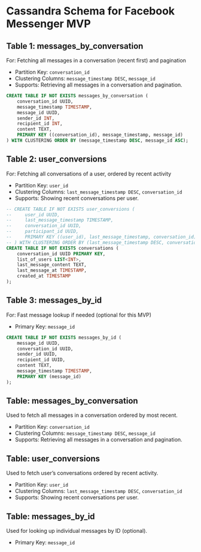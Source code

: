


# Cassandra Schema for Facebook Messenger MVP


## Table 1: messages_by_conversation
For: Fetching all messages in a conversation (recent first) and pagination

- Partition Key: `conversation_id`
- Clustering Columns: `message_timestamp DESC`, `message_id`
- Supports: Retrieving all messages in a conversation and pagination.

```sql
CREATE TABLE IF NOT EXISTS messages_by_conversation (
    conversation_id UUID,
    message_timestamp TIMESTAMP,
    message_id UUID,
    sender_id INT,
    recipient_id INT,
    content TEXT,
    PRIMARY KEY ((conversation_id), message_timestamp, message_id)
) WITH CLUSTERING ORDER BY (message_timestamp DESC, message_id ASC);
```


## Table 2: user_conversions
For: Fetching all conversations of a user, ordered by recent activity

- Partition Key: `user_id`
- Clustering Columns: `last_message_timestamp DESC`, `conversation_id`
- Supports: Showing recent conversations per user.

```sql
-- CREATE TABLE IF NOT EXISTS user_conversions (
--     user_id UUID,
--     last_message_timestamp TIMESTAMP,
--     conversation_id UUID,
--     participant_id UUID,
--     PRIMARY KEY ((user_id), last_message_timestamp, conversation_id)
-- ) WITH CLUSTERING ORDER BY (last_message_timestamp DESC, conversation_id ASC);
CREATE TABLE IF NOT EXISTS conversations (
    conversation_id UUID PRIMARY KEY,
    list_of_users LIST<INT>,
    last_message_content TEXT,
    last_message_at TIMESTAMP,
    created_at TIMESTAMP
);
```


## Table 3: messages_by_id
For: Fast message lookup if needed (optional for this MVP)

- Primary Key: `message_id`

```sql
CREATE TABLE IF NOT EXISTS messages_by_id (
    message_id UUID,
    conversation_id UUID,
    sender_id UUID,
    recipient_id UUID,
    content TEXT,
    message_timestamp TIMESTAMP,
    PRIMARY KEY (message_id)
);
```

## Table: messages_by_conversation
Used to fetch all messages in a conversation ordered by most recent.

- Partition Key: `conversation_id`
- Clustering Columns: `message_timestamp DESC`, `message_id`
- Supports: Retrieving all messages in a conversation and pagination.

## Table: user_conversions
Used to fetch user’s conversations ordered by recent activity.

- Partition Key: `user_id`
- Clustering Columns: `last_message_timestamp DESC`, `conversation_id`
- Supports: Showing recent conversations per user.

## Table: messages_by_id
Used for looking up individual messages by ID (optional).

- Primary Key: `message_id`
